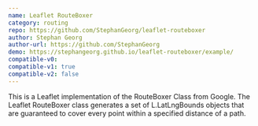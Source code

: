 ```yaml
---
name: Leaflet RouteBoxer
category: routing
repo: https://github.com/StephanGeorg/leaflet-routeboxer
author: Stephan Georg
author-url: https://github.com/StephanGeorg
demo: https://stephangeorg.github.io/leaflet-routeboxer/example/
compatible-v0:
compatible-v1: true
compatible-v2: false
---
```


This is a Leaflet implementation of the RouteBoxer Class from Google. The Leaflet RouteBoxer class generates a set of L.LatLngBounds objects that are guaranteed to cover every point within a specified distance of a path.
